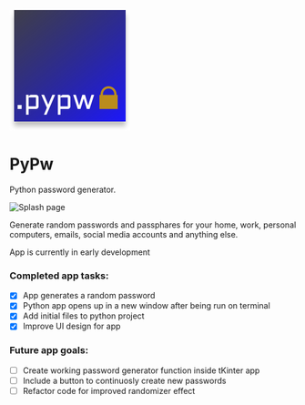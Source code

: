 ![App logo](./images/PyPw_logo.svg)

# PyPw

Python password generator.

![Splash page](./images/img/PyPw_Splash.png)


Generate random passwords and passphares for your home, work, personal computers, emails, social media accounts and anything else.

App is currently in early development
### Completed app tasks:

- [x] App generates a random password
- [x] Python app opens up in a new window after being run on terminal 
- [x] Add initial files to python project
- [x] Improve UI design for app

### Future app goals:

- [ ] Create working password generator function inside tKinter app
- [ ] Include a button to continuosly create new passwords 
- [ ] Refactor code for improved randomizer effect
